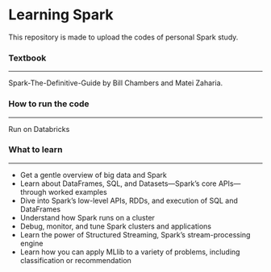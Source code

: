 # Learning Spark

This repository is made to upload the codes of personal Spark study.



### Textbook

------

Spark-The-Definitive-Guide by Bill Chambers and Matei Zaharia.

### How to run the code

------

Run on Databricks

### What to learn

------

- Get a gentle overview of big data and Spark
- Learn about DataFrames, SQL, and Datasets—Spark’s core APIs—through worked examples
- Dive into Spark’s low-level APIs, RDDs, and execution of SQL and DataFrames
- Understand how Spark runs on a cluster
- Debug, monitor, and tune Spark clusters and applications
- Learn the power of Structured Streaming, Spark’s stream-processing engine
- Learn how you can apply MLlib to a variety of problems, including classification or recommendation

